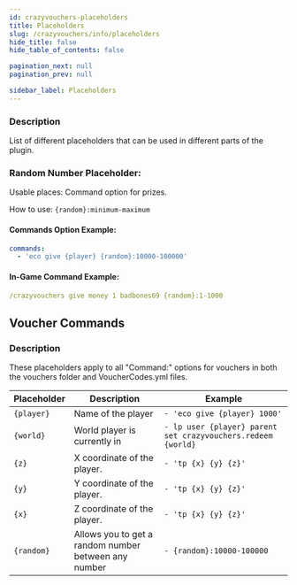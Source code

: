 ```yaml
---
id: crazyvouchers-placeholders
title: Placeholders
slug: /crazyvouchers/info/placeholders
hide_title: false
hide_table_of_contents: false

pagination_next: null
pagination_prev: null

sidebar_label: Placeholders
---
```

### Description
List of different placeholders that can be used in different parts of the plugin.

### Random Number Placeholder:
Usable places: Command option for prizes.

How to use: `{random}:minimum-maximum`

#### Commands Option Example:
```yaml
commands:
  - 'eco give {player} {random}:10000-100000'
```

#### In-Game Command Example:
```yaml
/crazyvouchers give money 1 badbones69 {random}:1-1000
```

## Voucher Commands
### Description
These placeholders apply to all "Command:" options for vouchers in both the vouchers folder and VoucherCodes.yml files.

| Placeholder | Description                                          | Example                                                      |
|-------------|------------------------------------------------------|--------------------------------------------------------------|
| `{player}`  | Name of the player                                   | `- 'eco give {player} 1000'`                                 |
| `{world}`   | World player is currently in                         | `- lp user {player} parent set crazyvouchers.redeem {world}` |
| `{z}`       | X coordinate of the player.                          | `- 'tp {x} {y} {z}'`                                         |
| `{y}`       | Y coordinate of the player.                          | `- 'tp {x} {y} {z}'`                                         |
| `{x}`       | Z coordinate of the player.                          | `- 'tp {x} {y} {z}'`                                         |
| `{random}`  | Allows you to get a random number between any number | `- {random}:10000-100000`                                    |
